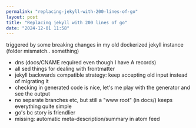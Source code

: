 ```yaml
---
permalink: "replacing-jekyll-with-200-lines-of-go"
layout: post
title: "Replacing jekyll with 200 lines of go"
date: "2024-12-01 11:58"
---
```


triggered by some breaking changes in my old dockerized jekyll instance (folder mismatch.. something)

- dns (docs/CNAME required even though I have A records)
- all sed things for dealing with frontmatter
- jekyll backwards compatible strategy: keep accepting old input instead of migrating it
- checking in generated code is nice, let's me play with the generator and see the output
- no separate branches etc, but still a "www root" (in docs/) keeps everything quite simple
- go's bc story is friendlier
- missing: automatic meta-description/summary in atom feed
